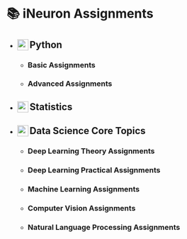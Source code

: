 # :books: iNeuron Assignments
* ## <img align="left" width="25" height="25" src="https://user-images.githubusercontent.com/34850185/202174798-eb22ffd6-0955-4541-84cf-a4cb00f39614.png"> Python 
  + ### Basic Assignments
  + ### Advanced Assignments
* ## <img align="left" width="25" height="25" src="https://user-images.githubusercontent.com/34850185/202178007-9334f06e-cc14-4a69-b126-215234bebefe.png"> Statistics
* ## <img align="left" width="25" height="25" src="https://user-images.githubusercontent.com/34850185/202179627-ad081b71-c5c3-4006-908c-4188e2daed40.png"> Data Science Core Topics
  + ### Deep Learning Theory Assignments
  + ### Deep Learning Practical Assignments
  + ### Machine Learning Assignments
  + ### Computer Vision Assignments
  + ### Natural Language Processing Assignments

    
